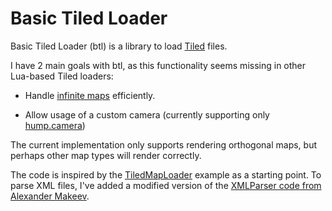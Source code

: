 # Basic Tiled Loader

Basic Tiled Loader (btl) is a library to load [Tiled](https://github.com/mapeditor/tiled) files. 

I have 2 main goals with btl, as this functionality seems missing in other Lua-based Tiled loaders:

- Handle [infinite maps](https://doc.mapeditor.org/en/stable/manual/using-infinite-maps/) efficiently.

- Allow usage of a custom camera (currently supporting only [hump.camera](https://hump.readthedocs.io/en/latest/camera.html))

The current implementation only supports rendering orthogonal maps, but perhaps other map types will render correctly. 

The code is inspired by the [TiledMapLoader](https://love2d.org/wiki/TiledMapLoader) example as a starting point. To parse XML files, I've added a modified version of the [XMLParser code from Alexander Makeev](http://lua-users.org/wiki/LuaXml).

